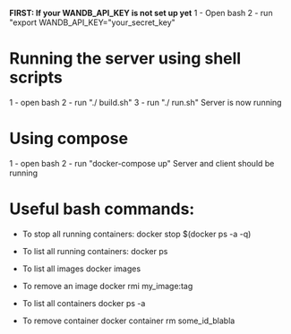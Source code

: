 
**FIRST: If your WANDB_API_KEY is not set up yet**
1 - Open bash 
2 - run "export WANDB_API_KEY="your_secret_key"


# Running the server using shell scripts
1 - open bash
2 - run "./ build.sh"
3 - run "./ run.sh"
Server is now running


# Using compose
1 - open bash
2 - run "docker-compose up"
Server and client should be running





# Useful bash commands:

- To stop all running containers:
docker stop $(docker ps -a -q)

- To list all running containers:
docker ps

- To list all images
docker images

- To remove an image
docker rmi my_image:tag

- To list all containers
docker ps -a

- To remove container
docker container rm some_id_blabla